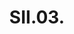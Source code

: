 ---
layout: item
number : 3
title: SII.03.
about: Acrylic on 224g white grained paper, 50x50cm. 2016
---